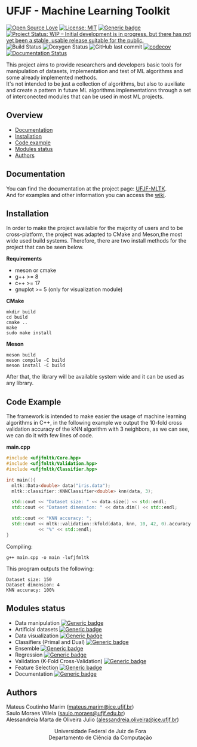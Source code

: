 # UFJF - Machine Learning Toolkit

[![Open Source Love](https://badges.frapsoft.com/os/v1/open-source.png?v=103)](https://github.com/ellerbrock/open-source-badges/) 
[![License: MIT](https://img.shields.io/badge/License-MIT-yellow.svg)](https://opensource.org/licenses/MIT)
[![Generic badge](https://img.shields.io/badge/c++-17-blue.svg)](https://shields.io/)
[![Project Status: WIP – Initial development is in progress, but there has not yet been a stable, usable release suitable for the public.](https://www.repostatus.org/badges/latest/wip.svg)](https://www.repostatus.org/#wip)
![Build Status](https://github.com/mateus558/UFJF-Machine-Learning-Toolkit/workflows/CMake/badge.svg)
![Doxygen Status](https://github.com/mateus558/UFJF-Machine-Learning-Toolkit/workflows/Doxygen/badge.svg)
![GitHub last commit](https://img.shields.io/github/last-commit/mateus558/UFJF-MLTK)
[![codecov](https://codecov.io/gh/mateus558/UFJF-Machine-Learning-Toolkit/branch/main/graph/badge.svg?token=HOZTZONSZY)](https://codecov.io/gh/mateus558/UFJF-Machine-Learning-Toolkit)
[![Documentation Status](https://readthedocs.org/projects/ufjf-mltk/badge/?version=documentation)](https://ufjf-mltk.readthedocs.io/en/documentation/?badge=documentation)


This project aims to provide researchers and developers basic tools for manipulation of datasets, implementation and test of ML algorithms
and some already implemented methods.<br />
It's not intended to be just a collection of algorithms, but also to auxiliate and create a pattern in future ML algorithms implementations
through a set of interconected modules that can be used in most ML projects.<br />

## Overview

- [Documentation](#documentation)
- [Installation](#installation)
- [Code example](#code-example)
- [Modules status](#modules-status)
- [Authors](#authors)

## Documentation
You can find the documentation at the project page: [UFJF-MLTK](https://mateus558.github.io/UFJF-MLTK/index.html). <br />
And for examples and other information you can access the [wiki](https://github.com/mateus558/Machine-Learning-Toolkit/wiki).

## Installation
In order to make the project available for the majority of users and to be cross-platform, the project was adapted to CMake and Meson,the most wide used build systems. Therefore, there are two install methods for the project that can be seen below.

**Requirements**
* meson or cmake
* g++ >= 8
* c++ >= 17
* gnuplot >= 5 (only for visualization module)

**CMake**
```
mkdir build
cd build
cmake ..
make
sudo make install
```

**Meson**
```
meson build
meson compile -C build
meson install -C build
```
After that, the library will be available system wide and it can be used as any library.

## Code Example

The framework is intended to make easier the usage of machine learning algorithms in C++, in the following example we output the 10-fold cross validation accuracy of the kNN algorithm with 3 neighbors, as we can see, we can do it with few lines of code.  

**main.cpp**
```cpp
#include <ufjfmltk/Core.hpp>
#include <ufjfmltk/Validation.hpp>
#include <ufjfmltk/Classifier.hpp>

int main(){
  mltk::Data<double> data("iris.data");
  mltk::classifier::KNNClassifier<double> knn(data, 3);

  std::cout << "Dataset size: " << data.size() << std::endl;
  std::cout << "Dataset dimension: " << data.dim() << std::endl;

  std::cout << "KNN accuracy: ";
  std::cout << mltk::validation::kfold(data, knn, 10, 42, 0).accuracy
            << "%" << std::endl;
}
```
Compiling:
```
g++ main.cpp -o main -lufjfmltk
```

This program outputs the following:

```
Dataset size: 150
Dataset dimension: 4
KNN accuracy: 100%
```


## Modules status
* Data manipulation [![Generic badge](https://img.shields.io/badge/status-Ready-green.svg)](https://shields.io/)
* Artificial datasets [![Generic badge](https://img.shields.io/badge/status-WIP-yellow.svg)](https://shields.io/)
* Data visualization [![Generic badge](https://img.shields.io/badge/status-Ready-green.svg)](https://shields.io/)
* Classifiers (Primal and Dual) [![Generic badge](https://img.shields.io/badge/status-Ready-green.svg)](https://shields.io/)
* Ensemble [![Generic badge](https://img.shields.io/badge/status-Ready-green.svg)](https://shields.io/)
* Regression [![Generic badge](https://img.shields.io/badge/status-WIP-yellow.svg)](https://shields.io/)
* Validation (K-Fold Cross-Validation) [![Generic badge](https://img.shields.io/badge/status-Ready-green.svg)](https://shields.io/)
* Feature Selection [![Generic badge](https://img.shields.io/badge/status-WIP-yellow.svg)](https://shields.io/)
* Documentation [![Generic badge](https://img.shields.io/badge/status-WIP-yellow.svg)](https://shields.io/)


## Authors
Mateus Coutinho Marim (mateus.marim@ice.ufjf.br) <br />
Saulo Moraes Villela (saulo.moraes@ufjf.edu.br)<br />
Alessandreia Marta de Oliveira Julio (alessandreia.oliveira@ice.ufjf.br)<br />

<p align="center">
  Universidade Federal de Juiz de Fora <br />
  Departamento de Ciência da Computação
</p>
